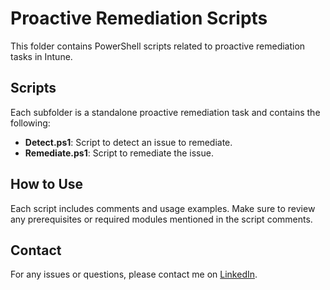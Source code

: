 # Proactive Remediation Scripts

This folder contains PowerShell scripts related to proactive remediation tasks in Intune. 

## Scripts

Each subfolder is a standalone proactive remediation task and contains the following:

- **Detect.ps1**: Script to detect an issue to remediate.
- **Remediate.ps1**: Script to remediate the issue.

## How to Use

Each script includes comments and usage examples. Make sure to review any prerequisites or required modules mentioned in the script comments.

## Contact

For any issues or questions, please contact me on [LinkedIn](https://www.linkedin.com/in/damianayres/).
